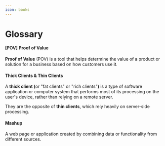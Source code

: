 ```yaml
---
icon: books
---
```


# Glossary

#### \[POV] **Proof of Value**

**Proof of Value** (POV) is a tool that helps determine the value of a product or solution for a business based on how customers use it.



#### Thick Clients & Thin Clients

A **thick client (**&#x6F;r "fat clients" or "rich clients"**)** is a type of software application or computer system that performs most of its processing on the user's device, rather than relying on a remote server.

They are the opposite of **thin clients**, which rely heavily on server-side processing.



#### Mashup

A web page or application created by combining data or functionality from different sources.
